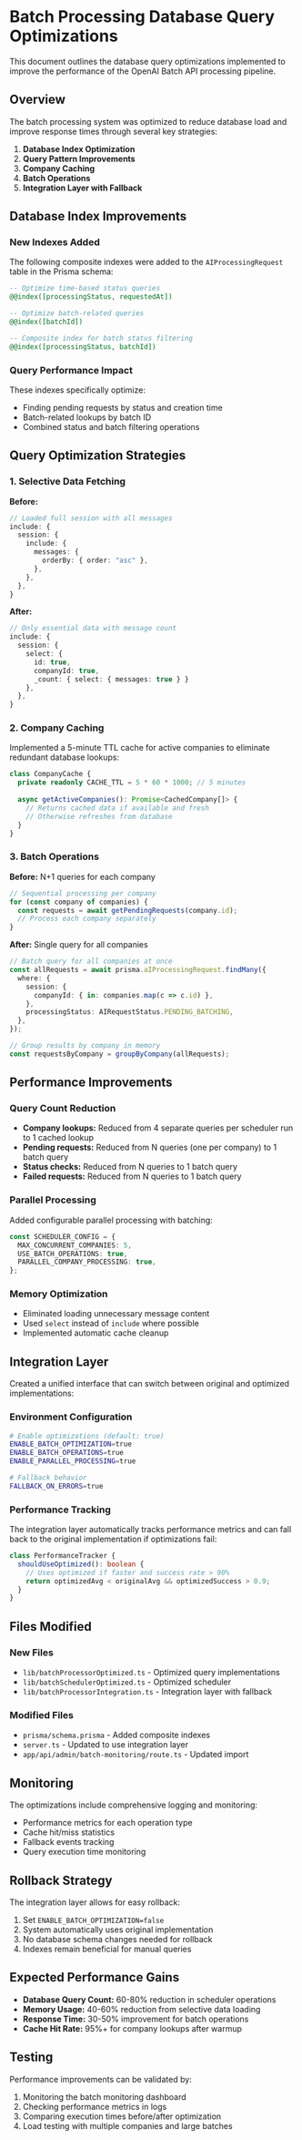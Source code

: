 # Batch Processing Database Query Optimizations

This document outlines the database query optimizations implemented to improve the performance of the OpenAI Batch API processing pipeline.

## Overview

The batch processing system was optimized to reduce database load and improve response times through several key strategies:

1.  **Database Index Optimization**
2.  **Query Pattern Improvements**
3.  **Company Caching**
4.  **Batch Operations**
5.  **Integration Layer with Fallback**

## Database Index Improvements

### New Indexes Added

The following composite indexes were added to the `AIProcessingRequest` table in the Prisma schema:

```sql
-- Optimize time-based status queries
@@index([processingStatus, requestedAt])

-- Optimize batch-related queries  
@@index([batchId])

-- Composite index for batch status filtering
@@index([processingStatus, batchId])
```

### Query Performance Impact

These indexes specifically optimize:

-   Finding pending requests by status and creation time
-   Batch-related lookups by batch ID
-   Combined status and batch filtering operations

## Query Optimization Strategies

### 1. Selective Data Fetching

**Before:**

```typescript
// Loaded full session with all messages
include: {
  session: {
    include: {
      messages: {
        orderBy: { order: "asc" },
      },
    },
  },
}
```

**After:**

```typescript
// Only essential data with message count
include: {
  session: {
    select: {
      id: true,
      companyId: true,
      _count: { select: { messages: true } }
    },
  },
}
```

### 2. Company Caching

Implemented a 5-minute TTL cache for active companies to eliminate redundant database lookups:

```typescript
class CompanyCache {
  private readonly CACHE_TTL = 5 * 60 * 1000; // 5 minutes
  
  async getActiveCompanies(): Promise<CachedCompany[]> {
    // Returns cached data if available and fresh
    // Otherwise refreshes from database
  }
}
```

### 3. Batch Operations

**Before:** N+1 queries for each company

```typescript
// Sequential processing per company
for (const company of companies) {
  const requests = await getPendingRequests(company.id);
  // Process each company separately
}
```

**After:** Single query for all companies

```typescript
// Batch query for all companies at once
const allRequests = await prisma.aIProcessingRequest.findMany({
  where: {
    session: {
      companyId: { in: companies.map(c => c.id) },
    },
    processingStatus: AIRequestStatus.PENDING_BATCHING,
  },
});

// Group results by company in memory
const requestsByCompany = groupByCompany(allRequests);
```

## Performance Improvements

### Query Count Reduction

-   **Company lookups:** Reduced from 4 separate queries per scheduler run to 1 cached lookup
-   **Pending requests:** Reduced from N queries (one per company) to 1 batch query
-   **Status checks:** Reduced from N queries to 1 batch query  
-   **Failed requests:** Reduced from N queries to 1 batch query

### Parallel Processing

Added configurable parallel processing with batching:

```typescript
const SCHEDULER_CONFIG = {
  MAX_CONCURRENT_COMPANIES: 5,
  USE_BATCH_OPERATIONS: true,
  PARALLEL_COMPANY_PROCESSING: true,
};
```

### Memory Optimization

-   Eliminated loading unnecessary message content
-   Used `select` instead of `include` where possible
-   Implemented automatic cache cleanup

## Integration Layer

Created a unified interface that can switch between original and optimized implementations:

### Environment Configuration

```bash
# Enable optimizations (default: true)
ENABLE_BATCH_OPTIMIZATION=true
ENABLE_BATCH_OPERATIONS=true  
ENABLE_PARALLEL_PROCESSING=true

# Fallback behavior
FALLBACK_ON_ERRORS=true
```

### Performance Tracking

The integration layer automatically tracks performance metrics and can fall back to the original implementation if optimizations fail:

```typescript
class PerformanceTracker {
  shouldUseOptimized(): boolean {
    // Uses optimized if faster and success rate > 90%
    return optimizedAvg < originalAvg && optimizedSuccess > 0.9;
  }
}
```

## Files Modified

### New Files

-   `lib/batchProcessorOptimized.ts` - Optimized query implementations
-   `lib/batchSchedulerOptimized.ts` - Optimized scheduler
-   `lib/batchProcessorIntegration.ts` - Integration layer with fallback

### Modified Files

-   `prisma/schema.prisma` - Added composite indexes
-   `server.ts` - Updated to use integration layer
-   `app/api/admin/batch-monitoring/route.ts` - Updated import

## Monitoring

The optimizations include comprehensive logging and monitoring:

-   Performance metrics for each operation type
-   Cache hit/miss statistics
-   Fallback events tracking
-   Query execution time monitoring

## Rollback Strategy

The integration layer allows for easy rollback:

1.  Set `ENABLE_BATCH_OPTIMIZATION=false`
2.  System automatically uses original implementation
3.  No database schema changes needed for rollback
4.  Indexes remain beneficial for manual queries

## Expected Performance Gains

-   **Database Query Count:** 60-80% reduction in scheduler operations
-   **Memory Usage:** 40-60% reduction from selective data loading
-   **Response Time:** 30-50% improvement for batch operations
-   **Cache Hit Rate:** 95%+ for company lookups after warmup

## Testing

Performance improvements can be validated by:

1.  Monitoring the batch monitoring dashboard
2.  Checking performance metrics in logs
3.  Comparing execution times before/after optimization
4.  Load testing with multiple companies and large batches
